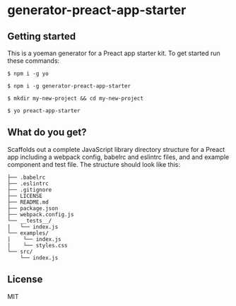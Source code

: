 # generator-preact-app-starter

## Getting started

This is a yoeman generator for a Preact app starter kit. To get started run these commands:

```
$ npm i -g yo

$ npm i -g generator-preact-app-starter

$ mkdir my-new-project && cd my-new-project

$ yo preact-app-starter
```

## What do you get?

Scaffolds out a complete JavaScript library directory structure for a Preact app including a webpack config, babelrc and eslintrc files, and and example component and test file. The structure should look like this:

```
├── .babelrc
├── .eslintrc
├── .gitignore
├── LICENSE
├── README.md
├── package.json
├── webpack.config.js
└── __tests__/
|   └── index.js
└── examples/
|    └── index.js
|    └── styles.css
└── src/
    └── index.js
```

## License

MIT
